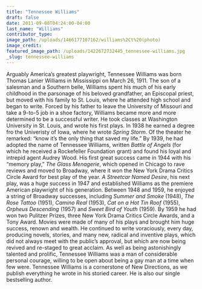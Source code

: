 ```yaml
---
title: "Tennessee Williams"
draft: false
date: 2011-09-08T04:24:00-04:00
last_name: "Williams"
contributor_type:
image_path: /uploads/1466177107162/williams%2Ct%20(photo)
image_credit:
featured_image_path: /uploads/1422672732445_tennessee-williams.jpg
_slug: tennessee-williams
---
```


Arguably America’s greatest playwright, Tennessee Williams was born Thomas Lanier Williams in Mississippi on March 26, 1911. The son of a salesman and a Southern belle, Williams spent his much of his early childhood in the parsonage of his beloved grandfather, an Episcopal priest, but moved with his family to St. Louis, where he attended high school and began to write. Forced by his father to leave the University of Missouri and take a 9-to-5 job in a shoe factory, Williams became more and more determined to be a successful writer. He took classes at Washington University in St. Louis, and wrote his first plays. In 1938 he earned a degree fro the Univeristy of Iowa, where he wrote _Spring Storm_. Of the theater he remarked: “know it’s the only thing that saved my life.” By 1939, he had adopted the name of Tennessee Williams, written _Battle of Angels_ (for which he received a Rockefeller Foundation grant) and found his loyal and intrepid agent Audrey Wood. His first great success came in 1944 with his “memory play,” _The Glass Menagerie_, which opened in Chicago to rave reviews and moved to Broadway, where it won the New York Drama Critics Circle Award for best play of the year. _A Streetcar Named Desire_, his next play, was a huge success in 1947 and established Williams as the premiere American playwright of his generation. Between 1948 and 1959, he enjoyed a string of Broadway successes, including _Summer and Smoke_ (1948), _The Rose Tattoo_ (1951), _Camino Real_ (1953), _Cat on a Hot Tin Roof_ (1955), _Orpheus Descending_ (1957) and _Sweet Bird of Youth_ (1959). By 1959 he had won two Pulitzer Prizes, three New York Drama Critics Circle Awards, and a Tony Award. Movies were made of many of his plays and brought him huge success, renown and wealth. He continued to write voraciously, every day, producing novels, stories, and many new, radical and inventive plays, which did not always meet with the public’s approval, but which are now being revived and re-staged to great acclaim. As well as being astonishingly talented and prolific, Tennessee Williams was a man of considerable personal courage, willing to be open about being a gay man at a time when few were. Tennessee Williams is a cornerstone of New Directions, as we publish everything he wrote in his storied career. He is also our single bestselling author.

